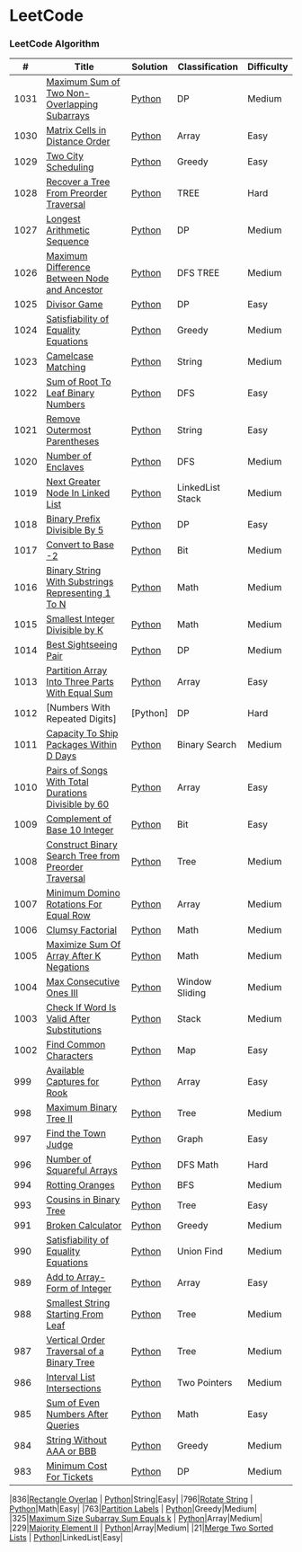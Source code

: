 LeetCode
========

### LeetCode Algorithm



| # | Title | Solution | Classification | Difficulty |
|---| ----- | -------- | ---------- | -------------- |
|1031|[Maximum Sum of Two Non-Overlapping Subarrays](https://leetcode.com/problems/maximum-sum-of-two-non-overlapping-subarrays/) | [Python](https://github.com/xiaohai0520/LeetCode/blob/master/algorithms/1031.%20Maximum%20Sum%20of%20Two%20Non-Overlapping%20Subarrays.py)|DP|Medium|
|1030|[Matrix Cells in Distance Order](https://leetcode.com/problems/matrix-cells-in-distance-order/) | [Python](https://github.com/xiaohai0520/LeetCode/blob/master/algorithms/1030.%20Matrix%20Cells%20in%20Distance%20Order.py)|Array|Easy|
|1029|[Two City Scheduling](https://leetcode.com/problems/two-city-scheduling/) | [Python](https://github.com/xiaohai0520/LeetCode/blob/master/algorithms/1029.%20Two%20City%20Scheduling.py)|Greedy|Easy|
|1028|[Recover a Tree From Preorder Traversal](https://leetcode.com/problems/recover-a-tree-from-preorder-traversal/) | [Python](https://github.com/xiaohai0520/LeetCode/blob/master/algorithms/1028.%20Recover%20a%20Tree%20From%20Preorder%20Traversal.py)|TREE|Hard|
|1027|[Longest Arithmetic Sequence](https://leetcode.com/problems/longest-arithmetic-sequence/) | [Python](https://github.com/xiaohai0520/LeetCode/blob/master/algorithms/1027.%20Longest%20Arithmetic%20Sequence.py)|DP|Medium|
|1026|[Maximum Difference Between Node and Ancestor](https://leetcode.com/problems/maximum-difference-between-node-and-ancestor/) | [Python](https://github.com/xiaohai0520/LeetCode/blob/master/algorithms/1026.Maximum%20Difference%20Between%20Node%20and%20Ancestor.py)|DFS TREE|Medium|
|1025|[Divisor Game](https://leetcode.com/problems/divisor-game/) | [Python](https://github.com/xiaohai0520/LeetCode/blob/master/algorithms/1025.%20Divisor%20Game.py)|DP|Easy|
|1024|[Satisfiability of Equality Equations](https://leetcode.com/problems/video-stitching/) | [Python](https://github.com/xiaohai0520/LeetCode/blob/master/algorithms/1024.%20Video%20Stitching.py)|Greedy|Medium|
|1023|[Camelcase Matching](https://leetcode.com/problems/camelcase-matching/) | [Python](https://github.com/xiaohai0520/LeetCode/blob/master/algorithms/1023.%20Camelcase%20Matching.py)|String|Medium|
|1022|[Sum of Root To Leaf Binary Numbers](https://leetcode.com/problems/sum-of-root-to-leaf-binary-numbers/) | [Python](https://github.com/xiaohai0520/LeetCode/blob/master/algorithms/1022.%20Sum%20of%20Root%20To%20Leaf%20Binary%20Numbers.py)|DFS|Easy|
|1021|[Remove Outermost Parentheses](https://leetcode.com/problems/remove-outermost-parentheses/) | [Python](https://github.com/xiaohai0520/LeetCode/blob/master/algorithms/1021.%20Remove%20Outermost%20Parentheses.py)|String|Easy|
|1020|[Number of Enclaves](https://leetcode.com/problems/number-of-enclaves/) | [Python](https://github.com/xiaohai0520/LeetCode/blob/master/algorithms/1020.%20Number%20of%20Enclaves.py)|DFS|Medium|
|1019|[Next Greater Node In Linked List](https://leetcode.com/problems/next-greater-node-in-linked-list/) | [Python](https://github.com/xiaohai0520/LeetCode/blob/master/algorithms/1019.%20Next%20Greater%20Node%20In%20Linked%20List.py)|LinkedList Stack|Medium|
|1018|[Binary Prefix Divisible By 5](https://leetcode.com/problems/binary-prefix-divisible-by-5/) | [Python](https://github.com/xiaohai0520/LeetCode/blob/master/algorithms/1018.%20Binary%20Prefix%20Divisible%20By%205.py)|DP|Easy|
|1017|[Convert to Base -2](https://leetcode.com/problems/convert-to-base-2/) | [Python](https://github.com/xiaohai0520/LeetCode/blob/master/algorithms/1017.%20Convert%20to%20Base%20-2.py)|Bit|Medium|
|1016|[Binary String With Substrings Representing 1 To N](https://leetcode.com/problems/binary-string-with-substrings-representing-1-to-n/) | [Python](https://github.com/xiaohai0520/LeetCode/blob/master/algorithms/1016.%20Binary%20String%20With%20Substrings%20Representing%201%20To%20N.py)|Math|Medium|
|1015|[Smallest Integer Divisible by K](https://leetcode.com/problems/smallest-integer-divisible-by-k/) | [Python](https://github.com/xiaohai0520/LeetCode/blob/master/algorithms/1015.%20Smallest%20Integer%20Divisible%20by%20K.py)|Math|Medium|
|1014|[Best Sightseeing Pair](https://leetcode.com/problems/best-sightseeing-pair/) | [Python](https://github.com/xiaohai0520/LeetCode/blob/master/algorithms/1014.%20Best%20Sightseeing%20Pair.py)|DP|Medium|
|1013|[Partition Array Into Three Parts With Equal Sum](https://leetcode.com/problems/partition-array-into-three-parts-with-equal-sum/) | [Python](https://github.com/xiaohai0520/LeetCode/blob/master/algorithms/1013.%20Partition%20Array%20Into%20Three%20Parts%20With%20Equal%20Sum.py)|Array|Easy|
|1012|[Numbers With Repeated Digits]| [Python]|DP|Hard|
|1011|[Capacity To Ship Packages Within D Days](https://leetcode.com/problems/capacity-to-ship-packages-within-d-days/) | [Python](https://github.com/xiaohai0520/LeetCode/blob/master/algorithms/1011.%20Capacity%20To%20Ship%20Packages%20Within%20D%20Days.py)|Binary Search|Medium|
|1010|[Pairs of Songs With Total Durations Divisible by 60](https://leetcode.com/problems/pairs-of-songs-with-total-durations-divisible-by-60/) | [Python](https://github.com/xiaohai0520/LeetCode/blob/master/algorithms/1010.%20Pairs%20of%20Songs%20With%20Total%20Durations%20Divisible%20by%2060.py)|Array|Easy|
|1009|[Complement of Base 10 Integer](https://leetcode.com/problems/complement-of-base-10-integer/) | [Python](https://github.com/xiaohai0520/LeetCode/blob/master/algorithms/1009.%20Complement%20of%20Base%2010%20Integer.py)|Bit|Easy|
|1008|[Construct Binary Search Tree from Preorder Traversal](https://leetcode.com/problems/construct-binary-search-tree-from-preorder-traversal/)| [Python](https://github.com/xiaohai0520/LeetCode/blob/master/algorithms/1008.%20Construct%20Binary%20Search%20Tree%20from%20Preorder%20Traversal.py)|Tree|Medium|
|1007|[Minimum Domino Rotations For Equal Row](https://leetcode.com/problems/minimum-domino-rotations-for-equal-row/)| [Python](https://github.com/xiaohai0520/LeetCode/blob/master/algorithms/1007.%20Minimum%20Domino%20Rotations%20For%20Equal%20Row.py)|Array|Medium|
|1006|[Clumsy Factorial](https://leetcode.com/problems/clumsy-factorial/)| [Python](https://github.com/xiaohai0520/LeetCode/blob/master/algorithms/1006.%20Clumsy%20Factorial.py)|Math|Medium|
|1005|[Maximize Sum Of Array After K Negations](https://leetcode.com/problems/maximize-sum-of-array-after-k-negations/)| [Python](https://github.com/xiaohai0520/LeetCode/blob/master/algorithms/1005.%20Maximize%20Sum%20Of%20Array%20After%20K%20Negations.py)|Math|Medium|
|1004|[Max Consecutive Ones III](https://leetcode.com/problems/max-consecutive-ones-iii/)| [Python](https://github.com/xiaohai0520/LeetCode/blob/master/algorithms/1004.%20Max%20Consecutive%20Ones%20III.py)|Window Sliding|Medium|
|1003|[Check If Word Is Valid After Substitutions](https://leetcode.com/problems/check-if-word-is-valid-after-substitutions/)| [Python](https://github.com/xiaohai0520/LeetCode/blob/master/algorithms/1003.%20Check%20If%20Word%20Is%20Valid%20After%20Substitutions.py)|Stack|Medium|
|1002|[Find Common Characters](https://leetcode.com/problems/find-common-characters/)| [Python](https://github.com/xiaohai0520/LeetCode/blob/master/algorithms/1002.%20Find%20Common%20Characters.py)|Map|Easy|
|999|[Available Captures for Rook](https://leetcode.com/problems/available-captures-for-rook/)| [Python](https://github.com/xiaohai0520/LeetCode/blob/master/algorithms/999.%20Available%20Captures%20for%20Rook.py)|Array|Easy|
|998|[Maximum Binary Tree II](https://leetcode.com/problems/maximum-binary-tree-ii/)| [Python](https://github.com/xiaohai0520/LeetCode/blob/master/algorithms/998.%20Maximum%20Binary%20Tree%20II.py)|Tree|Medium|
|997|[Find the Town Judge](https://leetcode.com/problems/find-the-town-judge/)| [Python](https://github.com/xiaohai0520/LeetCode/blob/master/algorithms/997.%20Find%20the%20Town%20Judge.py)|Graph|Easy|
|996|[Number of Squareful Arrays](https://leetcode.com/problems/number-of-squareful-arrays/)| [Python](https://github.com/xiaohai0520/LeetCode/blob/master/algorithms/996.%20Number%20of%20Squareful%20Arrays.py)|DFS Math|Hard|
|994|[Rotting Oranges](https://leetcode.com/problems/rotting-oranges/)| [Python](https://github.com/xiaohai0520/LeetCode/blob/master/algorithms/994.%20Rotting%20Oranges.py)|BFS|Medium|
|993|[Cousins in Binary Tree](https://leetcode.com/problems/cousins-in-binary-tree/)| [Python](https://github.com/xiaohai0520/LeetCode/blob/master/algorithms/993.%20Cousins%20in%20Binary%20Tree.py)|Tree|Easy|
|991|[Broken Calculator](https://leetcode.com/problems/broken-calculator/)| [Python](https://github.com/xiaohai0520/LeetCode/blob/master/algorithms/991.%20Broken%20Calculator.py)|Greedy|Medium|
|990|[Satisfiability of Equality Equations](https://leetcode.com/problems/satisfiability-of-equality-equations/)| [Python](https://github.com/xiaohai0520/LeetCode/blob/master/algorithms/990.%20Satisfiability%20of%20Equality%20Equations.py)|Union Find|Medium|
|989|[Add to Array-Form of Integer](https://leetcode.com/problems/add-to-array-form-of-integer/)| [Python](https://github.com/xiaohai0520/LeetCode/blob/master/algorithms/989.%20Add%20to%20Array-Form%20of%20Integer.py)|Array|Easy|
|988|[Smallest String Starting From Leaf](https://leetcode.com/problems/smallest-string-starting-from-leaf/)| [Python](https://github.com/xiaohai0520/LeetCode/blob/master/algorithms/988.%20Smallest%20String%20Starting%20From%20Leaf.py)|Tree|Medium|
|987|[Vertical Order Traversal of a Binary Tree](https://leetcode.com/problems/vertical-order-traversal-of-a-binary-tree/)| [Python](https://github.com/xiaohai0520/LeetCode/blob/master/algorithms/987.%20Vertical%20Order%20Traversal%20of%20a%20Binary%20Tree.py)|Tree|Medium|
|986|[Interval List Intersections](https://leetcode.com/problems/interval-list-intersections/)| [Python](https://github.com/xiaohai0520/LeetCode/blob/master/algorithms/986.%20Interval%20List%20Intersections.py)|Two Pointers|Medium|
|985|[Sum of Even Numbers After Queries](https://leetcode.com/problems/sum-of-even-numbers-after-queries/)| [Python](https://github.com/xiaohai0520/LeetCode/blob/master/algorithms/985.%20Sum%20of%20Even%20Numbers%20After%20Queries.py)|Math|Easy|
|984|[String Without AAA or BBB](https://leetcode.com/problems/string-without-aaa-or-bbb/)| [Python](https://github.com/xiaohai0520/LeetCode/blob/master/algorithms/984.%20String%20Without%20AAA%20or%20BBB.py)|Greedy|Medium|
|983|[Minimum Cost For Tickets](https://leetcode.com/problems/minimum-cost-for-tickets/)| [Python](https://github.com/xiaohai0520/LeetCode/blob/master/algorithms/983.%20Minimum%20Cost%20For%20Tickets.py)|DP|Medium|











|836|[Rectangle Overlap](https://leetcode.com/problems/rectangle-overlap/) | [Python](https://github.com/xiaohai0520/LeetCode/blob/master/algorithms/796.%20Rotate%20String.py)|String|Easy|
|796|[Rotate String](https://leetcode.com/problems/rotate-string/) | [Python](https://github.com/xiaohai0520/LeetCode/blob/master/algorithms/836.%20Rectangle%20Overlap.py)|Math|Easy|
|763|[Partition Labels](https://leetcode.com/problems/partition-labels/) | [Python](https://github.com/xiaohai0520/LeetCode/blob/master/algorithms/763.%20Partition%20Labels.py)|Greedy|Medium|
|325|[Maximum Size Subarray Sum Equals k](https://leetcode.com/problems/maximum-size-subarray-sum-equals-k/) | [Python](https://github.com/xiaohai0520/LeetCode/blob/master/algorithms/325.%20Maximum%20Size%20Subarray%20Sum%20Equals%20k.py)|Array|Medium|
|229|[Majority Element II](https://leetcode.com/problems/majority-element-ii/) | [Python](https://github.com/xiaohai0520/LeetCode/blob/master/algorithms/229.Majority%20Element%20II.py)|Array|Medium|
|21|[Merge Two Sorted Lists](https://leetcode.com/problems/merge-two-sorted-lists/) | [Python](https://github.com/xiaohai0520/LeetCode/blob/master/algorithms/21.%20Merge%20Two%20Sorted%20Lists.py)|LinkedList|Easy|

